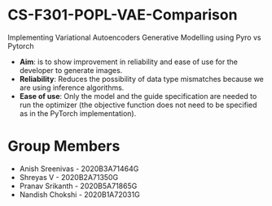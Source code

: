# CS-F301-POPL-VAE-Comparison
Implementing Variational Autoencoders Generative Modelling using Pyro vs Pytorch

- **Aim**: is to show improvement in reliability and ease of use for the developer to generate images.
- **Reliability**: Reduces the possibility of data type mismatches because we are using inference algorithms.
- **Ease of use**: Only the model and the guide specification are needed to run the optimizer (the objective function does not need to be specified as in the PyTorch implementation).

# Group Members
- Anish Sreenivas - 2020B3A71464G
- Shreyas V - 2020B2A71350G
- Pranav Srikanth - 2020B5A71865G
- Nandish Chokshi - 2020B1A72031G


